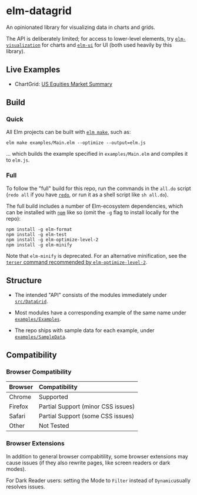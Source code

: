 
# elm-datagrid

An opinionated library for visualizing data in charts and grids.

The API is deliberately limited; for access to lower-level elements, try [`elm-visualization`](https://package.elm-lang.org/packages/gampleman/elm-visualization/latest/) for charts and [`elm-ui`](https://package.elm-lang.org/packages/mdgriffith/elm-ui/latest/) for UI (both used heavily by this library).

## Live Examples

- ChartGrid: [US Equities Market Summary](https://tarokuriyama.com/useq/)


## Build

### Quick

All Elm projects can be built with [`elm make`](https://elmprogramming.com/elm-make.html), such as:

```
elm make examples/Main.elm --optimize --output=elm.js
```

... which builds the example specified in `examples/Main.elm` and compiles it to `elm.js`.


### Full

To follow the "full" build for this repo, run the commands in the `all.do` script (`redo all` if you have [`redo`](https://redo.readthedocs.io/en/latest/), or run it as a shell script like `sh all.do`).

The full build includes a number of Elm-ecosystem dependencies, which can be installed with [`npm`](https://nodejs.org/en/) like so (omit the `-g` flag to install locally for the repo):

```
npm install -g elm-format
npm install -g elm-test
npm install -g elm-optimize-level-2
npm install -g elm-minify
```

Note that `elm-minify` is deprecated. For an alternative minification, see the [`terser` command recommended by `elm-optimize-level-2`](https://github.com/mdgriffith/elm-optimize-level-2/blob/HEAD/notes/minification.md).

## Structure

- The intended "API" consists of the modules immediately under [`src/DataGrid`](https://github.com/tkuriyama/elm-datagrid/tree/master/src/DataGrid).

- Most modules have a corresponding example of the same name under [`examples/Examples`](https://github.com/tkuriyama/elm-datagrid/tree/master/examples/Examples). 

- The repo ships with sample data for each example, under [`examples/SampleData`](https://github.com/tkuriyama/elm-datagrid/tree/master/examples/SampleData).


## Compatibility

### Browser Compatibility

| Browser | Compatibility                      |
|:--------|:-----------------------------------|
| Chrome  | Supported                          |
| Firefox | Partial Support (minor CSS issues) |
| Safari  | Partial Support (some CSS issues)  |
| Other   | Not Tested                         |

### Browser Extensions

In addition to general browser compabitility, some browser extensions may cause issues (if they also rewrite pages, like screen readers or dark modes).

For Dark Reader users: setting the Mode to `Filter` instead of `Dynamic`usually resolves issues.

